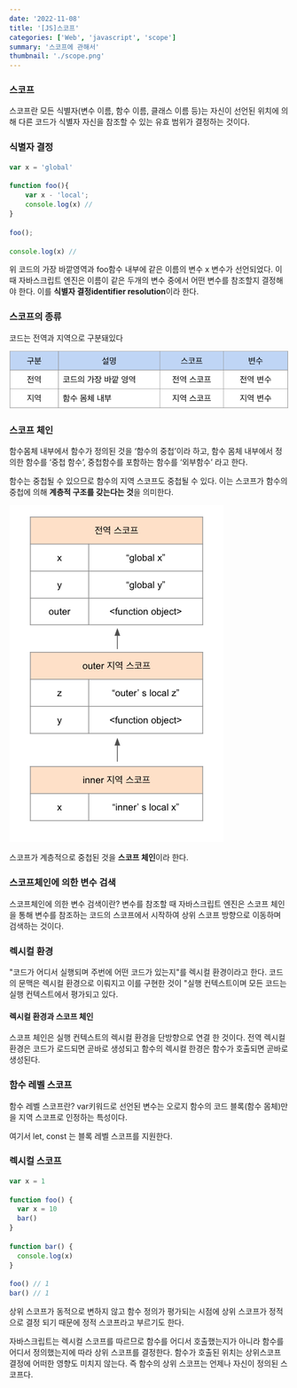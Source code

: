 ```yaml
---
date: '2022-11-08'
title: '[JS]스코프'
categories: ['Web', 'javascript', 'scope']
summary: '스코프에 관해서'
thumbnail: './scope.png'
---
```


### 스코프

스코프란 모든 식별자(변수 이름, 함수 이름, 클래스 이름 등)는 자신이 선언된 위치에 의해 다른 코드가 식별자 자신을 참조할 수 있는 유효 범위가 결정하는 것이다.

### 식별자 결정

```jsx
var x = 'global'

function foo(){
	var x - 'local';
	console.log(x) //
}

foo();

console.log(x) //
```

위 코드의 가장 바깥영역과 foo함수 내부에 같은 이름의 변수 x 변수가 선언되었다. 이때 자바스크립트 엔진은 이름이 같은 두개의 변수 중에서 어떤 변수를 참조할지 결정해야 한다. 이를 **식별자 결정identifier resolution**이라 한다.

### 스코프의 종류

코드는 전역과 지역으로 구분돼있다

![스크린샷 2022-11-08 오후 9.32.54.png](./scope-chart.png)

### 스코프 체인

함수몸체 내부에서 함수가 정의된 것을 ‘함수의 중첩’이라 하고, 함수 몸체 내부에서 정의한 함수를 ‘중첩 함수’, 중첩함수를 포함하는 함수를 ‘외부함수’ 라고 한다.

함수는 중첩될 수 있으므로 함수의 지역 스코프도 중첩될 수 있다. 이는 스코프가 함수의 중첩에 의해 **계층적 구조를 갖는다는 것**을 의미한다.

![스크린샷 2022-11-08 오후 9.47.51.png](./img13-3.png)

스코프가 계층적으로 중첩된 것을 **스코프 체인**이라 한다.

### 스코프체인에 의한 변수 검색

스코프체인에 의한 변수 검색이란? 변수를 참조할 때 자바스크립트 엔진은 스코프 체인을 통해 변수를 참조하는 코드의 스코프에서 시작하여 상위 스코프 방향으로 이동하며 검색하는 것이다.

### 렉시컬 환경

"코드가 어디서 실행되며 주번에 어떤 코드가 있는지"를 렉시컬 환경이라고 한다. 코드의 문맥은 렉시컬 환경으로 이뤄지고 이를 구현한 것이 "실행 컨텍스트이며 모든 코드는 실행 컨텍스트에서 평가되고 있다.

#### 렉시컬 환경과 스코프 체인

스코프 체인은 실행 컨텍스트의 렉시컬 환경을 단방향으로 연결 한 것이다. 전역 렉시컬 환경은 코드가 로드되면 곧바로 생성되고 함수의 렉시컬 한경은 함수가 호출되면 곧바로 생성된다.

### 함수 레벨 스코프

함수 레벨 스코프란? var키워드로 선언된 변수는 오로지 함수의 코드 블록(함수 몸체)만을 지역 스코프로 인정하는 특성이다.

여기서 let, const 는 블록 레벨 스코프를 지원한다.

### 렉시컬 스코프

```jsx
var x = 1

function foo() {
  var x = 10
  bar()
}

function bar() {
  console.log(x)
}

foo() // 1
bar() // 1
```

상위 스코프가 동적으로 변하지 않고 함수 정의가 평가되는 시점에 상위 스코프가 정적으로 결정 되기 때문에 정적 스코프라고 부르기도 한다.

자바스크립트는 렉시컬 스코프를 따르므로 함수를 어디서 호출했는지가 아니라 함수를 어디서 정의했는지에 따라 상위 스코프를 결정한다. 함수가 호출된 위치는 상위스코프 결정에 어떠한 영향도 미치지 않는다. 즉 함수의 상위 스코프는 언제나 자신이 정의된 스코프다.
